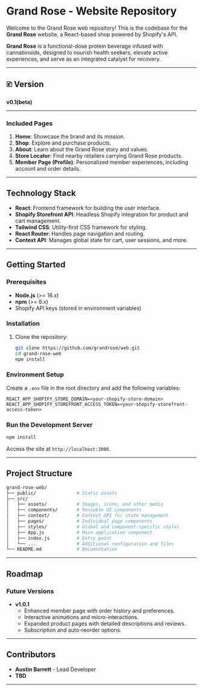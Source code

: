 # Grand Rose - Website Repository

Welcome to the Grand Rose web repository! This is the codebase for the **Grand Rose** website, a React-based shop powered by Shopify's API.

**Grand Rose** is a functional-dose protein beverage infused with cannabinoids, designed to nourish health seekers, elevate active experiences, and serve as an integrated catalyst for recovery.

---

## 🗈 Version

**v0.1(beta)**

---

### Included Pages

1. **Home**: Showcase the brand and its mission.
2. **Shop**: Explore and purchase products.
3. **About**: Learn about the Grand Rose story and values.
4. **Store Locator**: Find nearby retailers carrying Grand Rose products.
5. **Member Page (Profile)**: Personalized member experiences, including account and order details.

---

## Technology Stack

- **React**: Frontend framework for building the user interface.
- **Shopify Storefront API**: Headless Shopify integration for product and cart management.
- **Tailwind CSS**: Utility-first CSS framework for styling.
- **React Router**: Handles page navigation and routing.
- **Context API**: Manages global state for cart, user sessions, and more.

---

## Getting Started

### Prerequisites

- **Node.js** (>= 16.x)
- **npm** (>= 8.x)
- Shopify API keys (stored in environment variables)

### Installation

1. Clone the repository:
   ```bash
   git clone https://github.com/grandrose/web.git
   cd grand-rose-web
   npm install
   ```

### Environment Setup

Create a `.env` file in the root directory and add the following variables:

```plaintext
REACT_APP_SHOPIFY_STORE_DOMAIN=<your-shopify-store-domain>
REACT_APP_SHOPIFY_STOREFRONT_ACCESS_TOKEN=<your-shopify-storefront-access-token>
```

### Run the Development Server

```bash
npm install
```

Access the site at `http://localhost:3000`.

---

## Project Structure

```graphql
grand-rose-web/
├── public/               # Static assets
├── src/
│   ├── assets/           # Images, icons, and other media
│   ├── components/       # Reusable UI components
│   ├── context/          # Context API for state management
│   ├── pages/            # Individual page components
│   ├── styles/           # Global and component-specific styles
│   ├── App.js            # Main application component
│   ├── index.js          # Entry point
│   └── ...               # Additional configuration and files
└── README.md             # Documentation
```

---

## Roadmap

### Future Versions

- **v1.0.1**
  - Enhanced member page with order history and preferences.
  - Interactive animations and micro-interactions.
  - Expanded product pages with detailed descriptions and reviews.
  - Subscription and auto-reorder options.

---

## Contributors

- **Austin Barrett** - Lead Developer
- **TBD**

---
